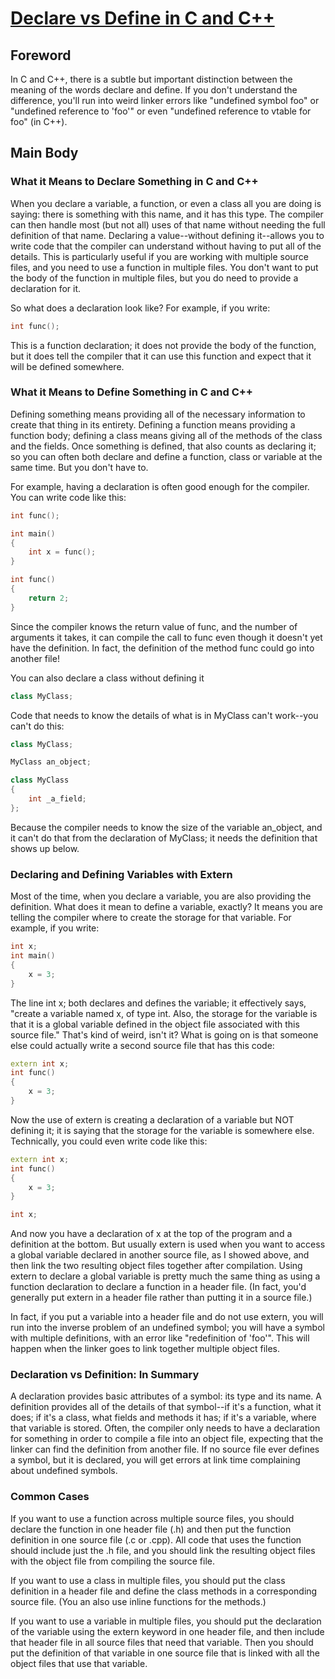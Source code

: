 # [Declare vs Define in C and C++](https://www.cprogramming.com/declare_vs_define.html)

## Foreword
In C and C++, there is a subtle but important distinction between the meaning
of the words declare and define. If you don't understand the difference, you'll
run into weird linker errors like "undefined symbol foo" or "undefined reference
to 'foo'" or even "undefined reference to vtable for foo" (in C++).

## Main Body

### What it Means to Declare Something in C and C++

When you declare a variable, a function, or even a class all you are doing is saying:
there is something with this name, and it has this type. The compiler can then handle
most (but not all) uses of that name without needing the full definition of that name.
Declaring a value--without defining it--allows you to write code that the compiler can
understand without having to put all of the details. This is particularly useful if you
are working with multiple source files, and you need to use a function in multiple files.
You don't want to put the body of the function in multiple files, but you do need to
provide a declaration for it.

So what does a declaration look like? For example, if you write:

```cpp
int func();
```

This is a function declaration; it does not provide the body of the function,
 but it does tell the compiler that it can use this function and expect that it
 will be defined somewhere.

### What it Means to Define Something in C and C++

Defining something means providing all of the necessary information to create that
thing in its entirety. Defining a function means providing a function body; defining
a class means giving all of the methods of the class and the fields. Once something is
defined, that also counts as declaring it; so you can often both declare and define a
function, class or variable at the same time. But you don't have to.

For example, having a declaration is often good enough for the compiler. You can write
code like this:

```cpp
int func();

int main()
{
    int x = func();
}

int func()
{
    return 2;
}
```
Since the compiler knows the return value of func, and the number of arguments
it takes, it can compile the call to func even though it doesn't yet have the
definition. In fact, the definition of the method func could go into another file!

You can also declare a class without defining it

```cpp
class MyClass;
```

Code that needs to know the details of what is in MyClass can't work--you can't do this:

```cpp
class MyClass;

MyClass an_object;

class MyClass
{
    int _a_field;
};

```

Because the compiler needs to know the size of the variable an_object, and it can't
do that from the declaration of MyClass; it needs the definition that shows up below.

### Declaring and Defining Variables with Extern

Most of the time, when you declare a variable, you are also providing the definition.
What does it mean to define a variable, exactly? It means you are telling the compiler
where to create the storage for that variable. For example, if you write:

```cpp
int x;
int main()
{
    x = 3;
}
```

The line int x; both declares and defines the variable; it effectively says, "create
 a variable named x, of type int. Also, the storage for the variable is that it is a
 global variable defined in the object file associated with this source file." That's
 kind of weird, isn't it? What is going on is that someone else could actually write a
 second source file that has this code:

```cpp
extern int x;
int func()
{
    x = 3;
}
```

Now the use of extern is creating a declaration of a variable but NOT defining it;
it is saying that the storage for the variable is somewhere else. Technically, you
could even write code like this:

```cpp
extern int x;
int func()
{
    x = 3;
}

int x;
```

And now you have a declaration of x at the top of the program and a definition at
the bottom. But usually extern is used when you want to access a global variable
declared in another source file, as I showed above, and then link the two resulting
object files together after compilation. Using extern to declare a global variable
is pretty much the same thing as using a function declaration to declare a function
in a header file. (In fact, you'd generally put extern in a header file rather than
putting it in a source file.)

In fact, if you put a variable into a header file and do not use extern, you will run
into the inverse problem of an undefined symbol; you will have a symbol with multiple
definitions, with an error like "redefinition of 'foo'". This will happen when the linker
 goes to link together multiple object files.

### Declaration vs Definition: In Summary

A declaration provides basic attributes of a symbol: its type and its name. A definition
provides all of the details of that symbol--if it's a function, what it does; if it's a
class, what fields and methods it has; if it's a variable, where that variable is stored.
 Often, the compiler only needs to have a declaration for something in order to compile
 a file into an object file, expecting that the linker can find the definition from
 another file. If no source file ever defines a symbol, but it is declared, you will
 get errors at link time complaining about undefined symbols.

### Common Cases

If you want to use a function across multiple source files, you should declare the
function in one header file (.h) and then put the function definition in one source
file (.c or .cpp). All code that uses the function should include just the .h file,
and you should link the resulting object files with the object file from compiling
the source file.

If you want to use a class in multiple files, you should put the class definition in
a header file and define the class methods in a corresponding source file. (You an
also use inline functions for the methods.)

If you want to use a variable in multiple files, you should put the declaration of the
variable using the extern keyword in one header file, and then include that header file
in all source files that need that variable. Then you should put the definition of
that variable in one source file that is linked with all the object files that use that
variable.

